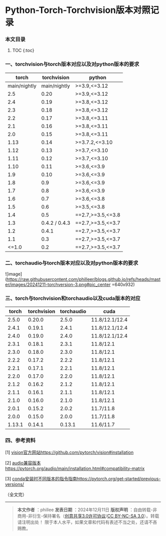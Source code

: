 # Python-Torch-Torchvision版本对照记录

### 本文目录

1. TOC
{:toc}

### 一、torchvision与torch版本对应以及对python版本的要求

| torch | torchvision | python |
| ------------ | ------------ | ------------ |
| main/nightly | main/nightly | >=3.9,<=3.12 |
|   2.5   |   0.20   |    >=3.9,<=3.12   |
|   2.4   |   0.19   |    >=3.8,<=3.12   |
|   2.3   |   0.18   |    >=3.8,<=3.12   |
|   2.2   |   0.17   |    >=3.8,<=3.11   |
|   2.1   |   0.16   |    >=3.8,<=3.11   |
|   2.0   |   0.15   |    >=3.8,<=3.11   |
|   1.13  |   0.14   |   >=3.7.2,<=3.10  |
|   1.12  |   0.13   |    >=3.7,<=3.10   |
|   1.11  |   0.12   |    >=3.7,<=3.10   |
|   1.10  |   0.11   |    >=3.6,<=3.9    |
|   1.9   |   0.10   |    >=3.6,<=3.9    |
|   1.8   |   0.9    |    >=3.6,<=3.9    |
|   1.7   |   0.8    |    >=3.6,<=3.9    |
|   1.6   |   0.7    |    >=3.6,<=3.8    |
|   1.5   |   0.6    |    >=3.5,<=3.8    |
|   1.4   |   0.5    | ==2.7,>=3.5,<=3.8 |
|   1.3   | 0.4.2 / 0.4.3 | ==2.7,>=3.5,<=3.7 |
|   1.2   |   0.4.1  | ==2.7,>=3.5,<=3.7 |
|   1.1   |   0.3    | ==2.7,>=3.5,<=3.7 |
|  <=1.0  |   0.2    | ==2.7,>=3.5,<=3.7 |


### 二、torchaudio与torch版本对应以及对python版本的要求

![image](https://raw.githubusercontent.com/philleer/blogs.github.io/refs/heads/master/images/20241211-torchversion-3.png#pic_center =640x932)


### 三、torch与torchvision和torchaudio以及cuda版本的对应

| torch | torchvision | torchaudio | cuda |
| ------------ | ------------ | ------------ | ------------ |
| 2.5.0  | 0.20.0  | 2.5.0  | 11.8/12.1/12.4 |
| 2.4.1  | 0.19.1  | 2.4.1  | 11.8/12.1/12.4 |
| 2.4.0  | 0.19.0  | 2.4.0  | 11.8/12.1/12.4 |
| 2.3.1  | 0.18.1  | 2.3.1  | 11.8/12.1 |
| 2.3.0  | 0.18.0  | 2.3.0  | 11.8/12.1 |
| 2.2.2  | 0.17.2  | 2.2.2  | 11.8/12.1 |
| 2.2.1  | 0.17.1  | 2.2.1  | 11.8/12.1 |
| 2.2.0  | 0.17.0  | 2.2.0  | 11.8/12.1 |
| 2.1.2  | 0.16.2  | 2.1.2  | 11.8/12.1 |
| 2.1.1  | 0.16.1  | 2.1.1  | 11.8/12.1 |
| 2.1.0  | 0.16.0  | 2.1.0  | 11.8/12.1 |
| 2.0.1  | 0.15.2  | 2.0.2  | 11.7/11.8 |
| 2.0.0  | 0.15.0  | 2.0.0  | 11.7/11.8 |
| 1.13.1 | 0.14.1  | 0.13.1 | 11.6/11.7 |

### 四、参考资料

[1] [vision官方网站https://github.com/pytorch/vision#installation](https://github.com/pytorch/vision#installation)

[2] [audio兼容版本https://pytorch.org/audio/main/installation.html#compatibility-matrix](https://pytorch.org/audio/main/installation.html#compatibility-matrix)

[3] [conda安装时不同版本的指令指南https://pytorch.org/get-started/previous-versions/](https://pytorch.org/get-started/previous-versions/)

（全文完）

---

> **本文作者**  ：phillee
> **发表日期**  ：2024年12月11日
> **版权声明**  ：自由转载-非商用-非衍生-保持署名（[创意共享3.0许可协议](https://creativecommons.org/licenses/by-nc-nd/3.0/deed.zh)/[CC BY-NC-SA 3.0](https://creativecommons.org/licenses/by-nc-sa/3.0/)）。转载请注明出处！
> 限于本人水平，如果文章和代码有表述不当之处，还请不吝赐教。
